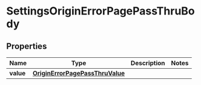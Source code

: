 # SettingsOriginErrorPagePassThruBody

## Properties
Name | Type | Description | Notes
------------ | ------------- | ------------- | -------------
**value** | [**OriginErrorPagePassThruValue**](OriginErrorPagePassThruValue.md) |  | 
